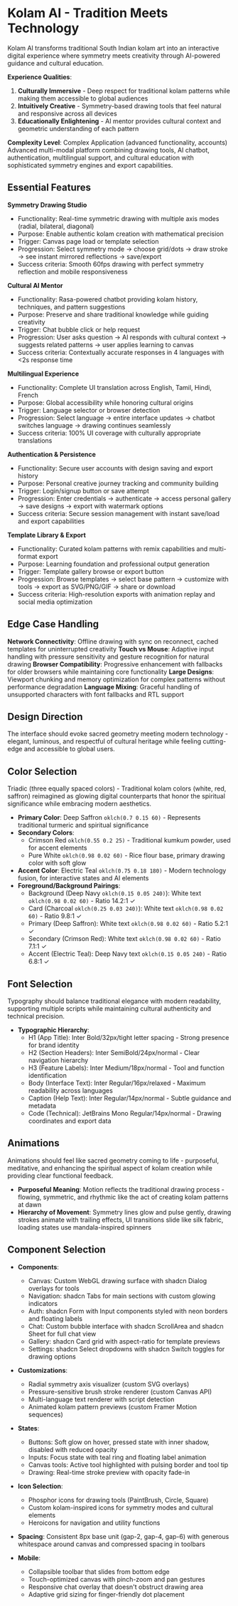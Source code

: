 # Kolam AI - Tradition Meets Technology

Kolam AI transforms traditional South Indian kolam art into an interactive digital experience where symmetry meets creativity through AI-powered guidance and cultural education.

**Experience Qualities**:
1. **Culturally Immersive** - Deep respect for traditional kolam patterns while making them accessible to global audiences
2. **Intuitively Creative** - Symmetry-based drawing tools that feel natural and responsive across all devices
3. **Educationally Enlightening** - AI mentor provides cultural context and geometric understanding of each pattern

**Complexity Level**: Complex Application (advanced functionality, accounts)
Advanced multi-modal platform combining drawing tools, AI chatbot, authentication, multilingual support, and cultural education with sophisticated symmetry engines and export capabilities.

## Essential Features

**Symmetry Drawing Studio**
- Functionality: Real-time symmetric drawing with multiple axis modes (radial, bilateral, diagonal)
- Purpose: Enable authentic kolam creation with mathematical precision
- Trigger: Canvas page load or template selection
- Progression: Select symmetry mode → choose grid/dots → draw stroke → see instant mirrored reflections → save/export
- Success criteria: Smooth 60fps drawing with perfect symmetry reflection and mobile responsiveness

**Cultural AI Mentor**
- Functionality: Rasa-powered chatbot providing kolam history, techniques, and pattern suggestions
- Purpose: Preserve and share traditional knowledge while guiding creativity
- Trigger: Chat bubble click or help request
- Progression: User asks question → AI responds with cultural context → suggests related patterns → user applies learning to canvas
- Success criteria: Contextually accurate responses in 4 languages with <2s response time

**Multilingual Experience**
- Functionality: Complete UI translation across English, Tamil, Hindi, French
- Purpose: Global accessibility while honoring cultural origins
- Trigger: Language selector or browser detection
- Progression: Select language → entire interface updates → chatbot switches language → drawing continues seamlessly
- Success criteria: 100% UI coverage with culturally appropriate translations

**Authentication & Persistence**
- Functionality: Secure user accounts with design saving and export history
- Purpose: Personal creative journey tracking and community building
- Trigger: Login/signup button or save attempt
- Progression: Enter credentials → authenticate → access personal gallery → save designs → export with watermark options
- Success criteria: Secure session management with instant save/load and export capabilities

**Template Library & Export**
- Functionality: Curated kolam patterns with remix capabilities and multi-format export
- Purpose: Learning foundation and professional output generation
- Trigger: Template gallery browse or export button
- Progression: Browse templates → select base pattern → customize with tools → export as SVG/PNG/GIF → share or download
- Success criteria: High-resolution exports with animation replay and social media optimization

## Edge Case Handling

**Network Connectivity**: Offline drawing with sync on reconnect, cached templates for uninterrupted creativity
**Touch vs Mouse**: Adaptive input handling with pressure sensitivity and gesture recognition for natural drawing
**Browser Compatibility**: Progressive enhancement with fallbacks for older browsers while maintaining core functionality
**Large Designs**: Viewport chunking and memory optimization for complex patterns without performance degradation
**Language Mixing**: Graceful handling of unsupported characters with font fallbacks and RTL support

## Design Direction

The interface should evoke sacred geometry meeting modern technology - elegant, luminous, and respectful of cultural heritage while feeling cutting-edge and accessible to global users.

## Color Selection

Triadic (three equally spaced colors) - Traditional kolam colors (white, red, saffron) reimagined as glowing digital counterparts that honor the spiritual significance while embracing modern aesthetics.

- **Primary Color**: Deep Saffron `oklch(0.7 0.15 60)` - Represents traditional turmeric and spiritual significance
- **Secondary Colors**: 
  - Crimson Red `oklch(0.55 0.2 25)` - Traditional kumkum powder, used for accent elements
  - Pure White `oklch(0.98 0.02 60)` - Rice flour base, primary drawing color with soft glow
- **Accent Color**: Electric Teal `oklch(0.75 0.18 180)` - Modern technology fusion, for interactive states and AI elements
- **Foreground/Background Pairings**:
  - Background (Deep Navy `oklch(0.15 0.05 240)`): White text `oklch(0.98 0.02 60)` - Ratio 14.2:1 ✓
  - Card (Charcoal `oklch(0.25 0.03 240)`): White text `oklch(0.98 0.02 60)` - Ratio 9.8:1 ✓
  - Primary (Deep Saffron): White text `oklch(0.98 0.02 60)` - Ratio 5.2:1 ✓
  - Secondary (Crimson Red): White text `oklch(0.98 0.02 60)` - Ratio 7.1:1 ✓
  - Accent (Electric Teal): Deep Navy text `oklch(0.15 0.05 240)` - Ratio 6.8:1 ✓

## Font Selection

Typography should balance traditional elegance with modern readability, supporting multiple scripts while maintaining cultural authenticity and technical precision.

- **Typographic Hierarchy**:
  - H1 (App Title): Inter Bold/32px/tight letter spacing - Strong presence for brand identity
  - H2 (Section Headers): Inter SemiBold/24px/normal - Clear navigation hierarchy
  - H3 (Feature Labels): Inter Medium/18px/normal - Tool and function identification
  - Body (Interface Text): Inter Regular/16px/relaxed - Maximum readability across languages
  - Caption (Help Text): Inter Regular/14px/normal - Subtle guidance and metadata
  - Code (Technical): JetBrains Mono Regular/14px/normal - Drawing coordinates and export data

## Animations

Animations should feel like sacred geometry coming to life - purposeful, meditative, and enhancing the spiritual aspect of kolam creation while providing clear functional feedback.

- **Purposeful Meaning**: Motion reflects the traditional drawing process - flowing, symmetric, and rhythmic like the act of creating kolam patterns at dawn
- **Hierarchy of Movement**: Symmetry lines glow and pulse gently, drawing strokes animate with trailing effects, UI transitions slide like silk fabric, loading states use mandala-inspired spinners

## Component Selection

- **Components**: 
  - Canvas: Custom WebGL drawing surface with shadcn Dialog overlays for tools
  - Navigation: shadcn Tabs for main sections with custom glowing indicators
  - Auth: shadcn Form with Input components styled with neon borders and floating labels
  - Chat: Custom bubble interface with shadcn ScrollArea and shadcn Sheet for full chat view
  - Gallery: shadcn Card grid with aspect-ratio for template previews
  - Settings: shadcn Select dropdowns with shadcn Switch toggles for drawing options

- **Customizations**: 
  - Radial symmetry axis visualizer (custom SVG overlays)
  - Pressure-sensitive brush stroke renderer (custom Canvas API)
  - Multi-language text renderer with script detection
  - Animated kolam pattern previews (custom Framer Motion sequences)

- **States**: 
  - Buttons: Soft glow on hover, pressed state with inner shadow, disabled with reduced opacity
  - Inputs: Focus state with teal ring and floating label animation
  - Canvas tools: Active tool highlighted with pulsing border and tool tip
  - Drawing: Real-time stroke preview with opacity fade-in

- **Icon Selection**: 
  - Phosphor icons for drawing tools (PaintBrush, Circle, Square)
  - Custom kolam-inspired icons for symmetry modes and cultural elements
  - Heroicons for navigation and utility functions

- **Spacing**: Consistent 8px base unit (gap-2, gap-4, gap-6) with generous whitespace around canvas and compressed spacing in toolbars

- **Mobile**: 
  - Collapsible toolbar that slides from bottom edge
  - Touch-optimized canvas with pinch-zoom and pan gestures
  - Responsive chat overlay that doesn't obstruct drawing area
  - Adaptive grid sizing for finger-friendly dot placement
